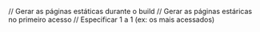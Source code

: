 
// Gerar as páginas estáticas durante o build
// Gerar as páginas estáricas no primeiro acesso
// Especificar 1 a 1 (ex: os mais acessados)